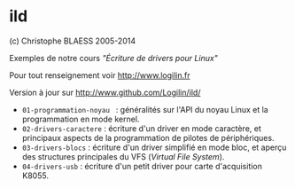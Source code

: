 ild
===
(c) Christophe BLAESS 2005-2014

Exemples de notre cours _"Écriture de drivers pour Linux"_

Pour tout renseignement voir http://www.logilin.fr

Version à jour sur http://www.github.com/Logilin/ild/

* `01-programmation-noyau ` : généralités sur l'API du noyau Linux et la programmation en mode kernel.
* `02-drivers-caractere` : écriture d'un driver en mode caractère, et principaux aspects de la programmation de pilotes de périphériques.
* `03-drivers-blocs` : écriture d'un driver simplifié en mode bloc, et aperçu des structures principales du VFS (_Virtual File System_).
* `04-drivers-usb` : écriture d'un petit driver pour carte d'acquisition K8055.


